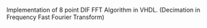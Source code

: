 Implementation of 8 point DIF FFT Algorithm in VHDL. (Decimation in Frequency Fast Fourier Transform)

